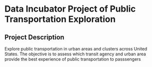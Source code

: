 # Data Incubator Project of Public Transportation Exploration

## Project Description
Explore public transportation in urban areas and clusters across United States. The objective is to assess which transit agency and urban area provide the best experience of public transportation to passsengers

